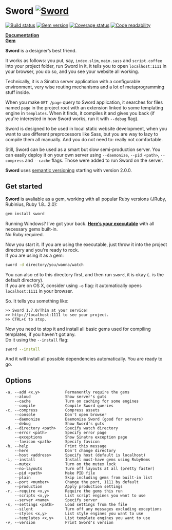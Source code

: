 Sword [![Sword](http://so.mu/icons/sword.png)](http://so.mu/blog/sword)
=====
[![Build status](https://secure.travis-ci.org/somu/sword.png?branch=master)](http://travis-ci.org/somu/sword)
[![Gem version](https://badge.fury.io/rb/sword.png)](http://rubygems.org/gems/sword)
[![Coverage status](https://coveralls.io/repos/somu/sword/badge.png)](https://coveralls.io/r/somu/sword)
[![Code readability](https://codeclimate.com/github/somu/sword.png)](https://codeclimate.com/github/somu/sword)

[**Documentation**](http://rubydoc.info/github/somu/sword/master/frames)  
[**Gem**](http://rubygems.org/gems/sword)

**Sword** is a designer’s best friend.

It works as follows: you put, say, `index.slim`, `main.sass` and `script.coffee` into your project folder,
run Sword in it, it tells you to open `localhost:1111` in your browser, you do so, and you see your
website all working.

Technically, it is a Sinatra server application with a configurable environment,
very wise routing mechanisms and a lot of metaprogramming stuff inside.

When you make `GET /page` query to Sword application, it searches for files named `page` in the project
root with an extension linked to some templating engine in `templates`. When it finds, it compiles it
and gives you back (if you're interested in how Sword works, run it with `--debug` flag).

Sword is designed to be used in local static website development, when you want to use different preprocessors like Sass, but
you are way to lazy to compile them all manually. And you do not need to: really not comfortable.

Still, Sword can be used as a smart but slow semi-production server. You can easily deploy it on your own server using
`--daemonize`, `--pid <path>`, `--compress` and `--cache` flags. Those were added to run Sword on the server.

**Sword** uses [semantic versioning](http://semver.org) starting with version 2.0.0.

Get started
-----------

**Sword** is avaliable as a gem, working with all popular
Ruby versions (JRuby, Rubinius, Ruby 1.8...2.0):

```sh
gem install sword
```

Running Windows? I’ve got your back.
[**Here’s your executable**](https://github.com/somu/sword/blob/master/sword.exe?raw=true) with all necessary gems built-in.  
No Ruby required.

Now you start it. If you are using the executable, just throw it into
the project directory and you're ready to rock.  
If you are using it as a gem:

```sh
sword -d directory/you/wanna/watch
```

You can also `cd` to this directory first, and then run `sword`,
it is okay (`.` is the default directory).  
If you are on OS X, consider using `-o` flag:
it automatically opens `localhost:1111` in your browser.

So. It tells you something like:

    >> Sword 1.7.0/Thin at your service!
    >> http://localhost:1111 to see your project.
    >> CTRL+C to stop.

Now you need to stop it and install all basic gems used for
compiling templates, if you haven't got any.  
Do it using the `--install` flag:

```sh
sword --install
```

And it will install all possible dependencies automatically.
You are ready to go.

Options
-------

    -a, --add <x,y>           Permanently require the gems
        --aloud               Show server's guts
        --cache               Turn on caching for some engines
        --compile             Compile Sword queries
    -c, --compress            Compress assets
        --console             Don't open browser
        --daemonize           Daemonize Sword (good for servers)
        --debug               Show Sword's guts
    -d, --directory <path>    Specify watch directory
        --error <path>        Specify error page
        --exceptions          Show Sinatra exception page
        --favicon <path>      Specify favicon
    -h, --help                Print this message
        --here                Don't change directory
        --host <address>      Specify host (default is localhost)
    -i, --install             Install must-have gems using RubyGems
        --mutex               Turn on the mutex lock
        --no-layouts          Turn off layouts at all (pretty faster)
        --pid <path>          Make PID file
        --plain               Skip including gems from built-in list
    -p, --port <number>       Change the port, 1111 by default
        --production          Apply production settings
    -r, --require <x,y>       Require the gems this run
        --scripts <x,y>       List script engines you want to use
        --server <name>       Specify server
    -s, --settings <path>     Load settings from the file
        --silent              Turn off any messages excluding exceptions
        --styles <x,y>        List style engines you want to use
        --templates <x,y>     List template engines you want to use
    -v, --version             Print Sword's version
